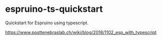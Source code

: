 # espruino-ts-quickstart

Quickstart for Espruino using typescript.

https://www.posttenebraslab.ch/wiki/blog/2018/1102_esp_with_typescript
